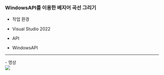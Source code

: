### WindowsAPI를 이용한 베지어 곡선 그리기

- 작업 환경
-   Visual Studio 2022

- API
-   WindowsAPI

<hr>
- 영상
<br>
<img src="https://github.com/user-attachments/assets/f61ba189-708a-4a2b-b0ba-40814b18e3c5">

